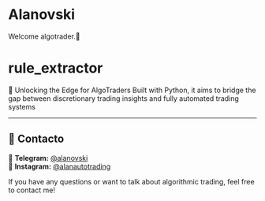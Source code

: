 # Alanovski
Welcome algotrader.🥷

# rule_extractor
🚀 Unlocking the Edge for AlgoTraders
Built with Python, it aims to bridge the gap between discretionary trading insights and fully automated trading systems

---

## 📌 Contacto

📩 **Telegram:** [@alanovski](https://t.me/alanovski)  
📸 **Instagram:** [@alanautotrading](https://www.instagram.com/alanautotrading)  

If you have any questions or want to talk about algorithmic trading, feel free to contact me!

